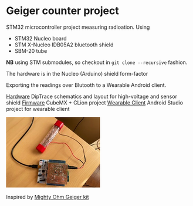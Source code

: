 # Geiger counter project

STM32 microcontroller project measuring radioation. Using

- STM32 Nucleo board
- STM X-Nucleo IDB05A2 bluetooth shield
- SBM-20 tube

**NB** using STM submodules, so checkout in `git clone --recursive` fashion.

The hardware is in the Nucleo (Arduino) shield form-factor

Exporting the readings over Blutooth to a Wearable Android client.

[Hardware](./hardware) DipTrace schematics and layout for high-voltage and sensor shield
[Firmware](./firmware) CubeMX + CLion project
[Wearable Client](./client/android) Android Studio project for wearable client

![Complete Device](./CompleteDevice.jpg)

Inspired by [Mighty Ohm Geiger kit](https://mightyohm.com/blog/products/geiger-counter/)
